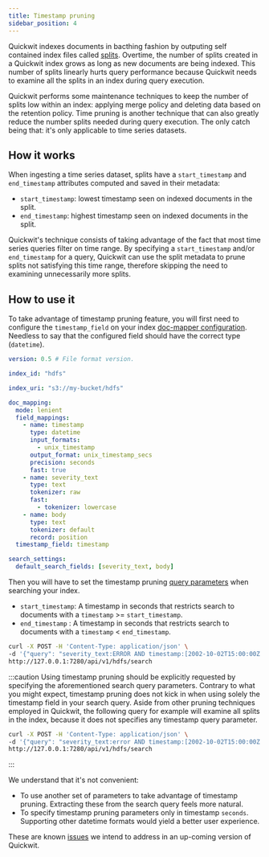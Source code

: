 ```yaml
---
title: Timestamp pruning
sidebar_position: 4
---
```


Quickwit indexes documents in bacthing fashion by outputing self contained index files called [splits](https://quickwit.io/docs/overview/architecture/#splits). Overtime, the number of splits created in a Quickwit index grows as long as new documents are being indexed. This number of splits linearly hurts query performance because Quickwit needs to examine all the splits in an index during query execution.

Quickwit performs some maintenance techniques to keep the number of splits low within an index: applying merge policy and deleting data based on the retention policy.
Time pruning is another technique that can also greatly reduce the number splits needed during query execution. The only catch being that: it's only applicable to time series datasets.

## How it works

When ingesting a time series dataset, splits have a `start_timestamp` and `end_timestamp` attributes computed and saved in their metadata:
- `start_timestamp`: lowest timestamp seen on indexed documents in the split.
- `end_timestamp`: highest timestamp seen on indexed documents in the split.

Quickwit's technique consists of taking advantage of the fact that most time series queries filter on time range. By specifying a `start_timestamp` and/or `end_timestamp` for a query, Quickwit can use the split metadata to prune splits not satisfying this time range, therefore skipping the need to examining unnecessarily more splits.

## How to use it

To take advantage of timestamp pruning feature, you will first need to configure the `timestamp_field` on your index [doc-mapper configuration](https://quickwit.io/docs/configuration/index-config#doc-mapping). Needless to say that the configured field should have the correct type (`datetime`).

```yaml
version: 0.5 # File format version.

index_id: "hdfs"

index_uri: "s3://my-bucket/hdfs"

doc_mapping:
  mode: lenient
  field_mappings:
    - name: timestamp
      type: datetime
      input_formats:
        - unix_timestamp
      output_format: unix_timestamp_secs
      precision: seconds
      fast: true
    - name: severity_text
      type: text
      tokenizer: raw
      fast: 
        - tokenizer: lowercase
    - name: body
      type: text
      tokenizer: default
      record: position
  timestamp_field: timestamp

search_settings:
  default_search_fields: [severity_text, body]
```

Then you will have to set the timestamp pruning [query parameters](https://quickwit.io/docs/reference/rest-api#parameters-1) when searching your index.

- `start_timestamp`: A timestamp in seconds that restricts search to documents with a `timestamp` >= `start_timestamp`.
- `end_timestamp` : A timestamp in seconds that restricts search to documents with a `timestamp` < `end_timestamp`.

```bash
curl -X POST -H 'Content-Type: application/json' \
-d '{"query": "severity_text:ERROR AND timestamp:[2002-10-02T15:00:00Z TO 2002-10-02T18:00:00Z]", "start_timestamp":1680879600, "end_timestamp":1680890400}' \
http://127.0.0.1:7280/api/v1/hdfs/search
 ```

:::caution
Using timestamp pruning should be explicitly requested by specifying the aforementioned search query parameters. Contrary to what you might expect, timestamp pruning does not kick in when using solely the timestamp field in your search query. 
Aside from other pruning techniques employed in Quickwit, the following query for example will examine all splits in the index, because it does not specifies any timestamp query parameter. 

```bash
curl -X POST -H 'Content-Type: application/json' \
-d '{"query": "severity_text:error AND timestamp:[2002-10-02T15:00:00Z TO 2002-10-02T18:00:00Z]"}' \
http://127.0.0.1:7280/api/v1/hdfs/search
```
:::

We understand that it's not convenient:

- To use another set of parameters to take advantage of timestamp pruning. Extracting these from the search query feels more natural.
- To specify timestamp pruning parameters only in timestamp `seconds`. Supporting other datetime formats would yield a better user experience.

These are known [issues](https://github.com/quickwit-oss/quickwit/issues/3169) we intend to address in an up-coming version of Quickwit.

